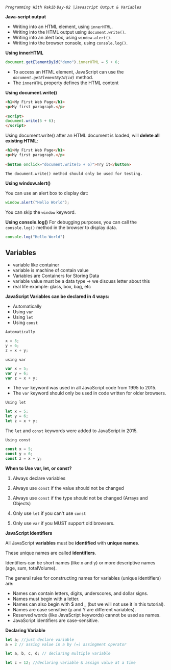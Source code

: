 *`Programming With Rakib`*
*`Day-02 |Javascript Output & Variables`*

**Java-script output**
- Writing into an HTML element, using `innerHTML`.
- Writing into the HTML output using `document.write()`.
- Writing into an alert box, using `window.alert()`.
- Writing into the browser console, using `console.log()`.

**Using innerHTML**
```js
document.getElementById("demo").innerHTML = 5 + 6;
```
- To access an HTML element, JavaScript can use the *`document.getElementById(id)`* method.
- The `innerHTML` property defines the HTML content

**Using document.write()**
```html
<h1>My First Web Page</h1>  
<p>My first paragraph.</p>  
  
<script>  
document.write(5 + 6);  
</script>
```

Using document.write() after an HTML document is loaded, will **delete all existing HTML**:

```html
<h1>My First Web Page</h1>  
<p>My first paragraph.</p>  
  
<button onclick="document.write(5 + 6)">Try it</button>
```
`The document.write() method should only be used for testing.`

 **Using window.alert()**
 
 You can use an alert box to display dat:
```js
window.alert("Hello World");
```
You can skip the `window` keyword.

**Using console.log()**
For debugging purposes, you can call the `console.log()` method in the browser to display data.
```js
console.log("Hello World")
```


## Variables 

- variable like container 
- variable is machine of contain value 
- Variables are Containers for Storing Data
- variable value must be a data type -> we discuss letter about this 
- real life example: glass, box, bag, etc 

**JavaScript Variables can be declared in 4 ways:**
- Automatically
- Using `var`
- Using `let`
- Using `const`

`Automatically`
```js
x = 5;  
y = 6;  
z = x + y;
```

`using var`
```js
var x = 5;  
var y = 6;  
var z = x + y;
```
- The `var` keyword was used in all JavaScript code from 1995 to 2015.
- The `var` keyword should only be used in code written for older browsers.


`Using let`
```js
let x = 5;  
let y = 6;  
let z = x + y;
```
The `let` and `const` keywords were added to JavaScript in 2015.


`Using const`
```js
const x = 5;  
const y = 6;  
const z = x + y;
```

 **When to Use var, let, or const?**

1. Always declare variables

2. Always use `const` if the value should not be changed

3. Always use `const` if the type should not be changed (Arrays and Objects)

4. Only use `let` if you can't use `const`

5. Only use `var` if you MUST support old browsers.



**JavaScript Identifiers**

All JavaScript **variables** must be **identified** with **unique names**.

These unique names are called **identifiers**.

Identifiers can be short names (like x and y) or more descriptive names (age, sum, totalVolume).

The general rules for constructing names for variables (unique identifiers) are:

- Names can contain letters, digits, underscores, and dollar signs.
- Names must begin with a letter.
- Names can also begin with $ and _ (but we will not use it in this tutorial).
- Names are case sensitive (y and Y are different variables).
- Reserved words (like JavaScript keywords) cannot be used as names.
- JavaScript identifiers are case-sensitive.




**Declaring Variable**
```js
let a; //just declare variable 
a = 2 // assing value in a by (=) assingment operator 

let a, b, c, d; // declaring multiple variable 

let c = 12; //declaring variable & assign value at a time
```
